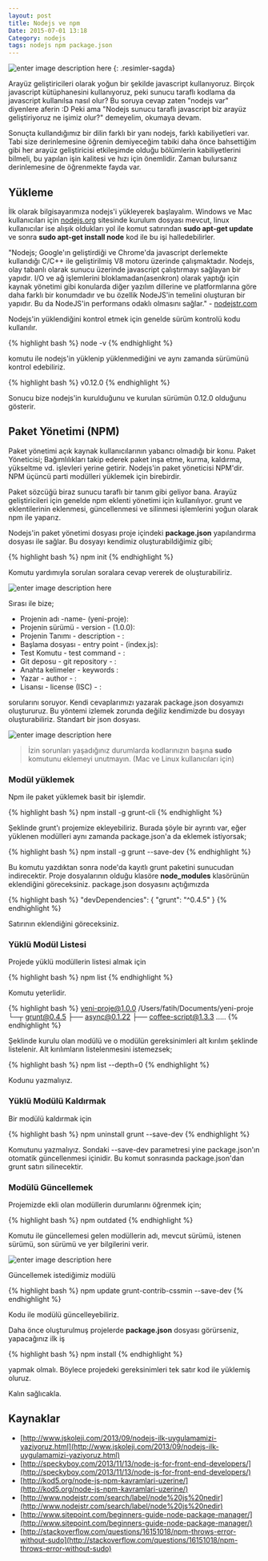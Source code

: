 ```yaml
---
layout: post
title: Nodejs ve npm
Date: 2015-07-01 13:18
Category: nodejs
tags: nodejs npm package.json
---
```


![enter image description here](https://fatihhayrioglu.com/images/nodejs-npm.png)
{: .resimler-sagda}

Arayüz geliştiricileri olarak yoğun bir şekilde javascript kullanıyoruz. Birçok javascript kütüphanesini kullanıyoruz, peki sunucu taraflı kodlama da javascript kullanılsa nasıl olur? Bu soruya cevap zaten "nodejs var" diyenlere aferin :D Peki ama "Nodejs sunucu taraflı javascript biz arayüz geliştiriyoruz ne işimiz olur?" demeyelim, okumaya devam.

Sonuçta kullandığımız bir dilin farklı bir yanı nodejs, farklı kabiliyetleri var. Tabi size derinlemesine öğrenin demiyeceğim tabiki daha önce bahsettiğim gibi her arayüz geliştiricisi etkileşimde olduğu bölümlerin kabiliyetlerini bilmeli, bu yapılan işin kalitesi ve hızı için önemlidir. Zaman bulursanız derinlemesine de öğrenmekte fayda var.

## Yükleme

İlk olarak bilgisayarımıza nodejs'i yükleyerek başlayalım. Windows ve Mac kullanıcıları için [nodejs.org](http://nodejs.org) sitesinde kurulum dosyası mevcut, linux kullanıcılar ise alışık oldukları yol ile komut satırından  **sudo apt-get update** ve sonra **sudo apt-get install node** kod ile bu işi halledebilirler.

"Nodejs; Google'ın geliştirdiği ve Chrome'da javascript derlemekte kullandığı C/C++ ile geliştirilmiş V8 motoru üzerinde çalışmaktadır. Nodejs,  olay tabanlı olarak sunucu üzerinde javascript çalıştırmayı sağlayan bir yapıdır.  I/O ve ağ işlemlerini bloklamadan(asenkron) olarak yaptığı için kaynak yönetimi gibi konularda diğer yazılım dillerine ve platformlarına göre daha farklı bir konumdadır ve bu özellik NodeJS'in temelini oluşturan bir yapıdır. Bu da NodeJS'in performans odaklı olmasını sağlar." - [nodejstr.com](http://nodejstr.com)

Nodejs'in yüklendiğini kontrol etmek için genelde sürüm kontrolü kodu kullanılır.

{% highlight bash %}
node -v
{% endhighlight %}

komutu ile nodejs'in yüklenip yüklenmediğini ve aynı zamanda sürümünü kontrol edebiliriz.

{% highlight bash %}
v0.12.0
{% endhighlight %}

Sonucu bize nodejs'in kurulduğunu ve kurulan sürümün 0.12.0 olduğunu gösterir.

## Paket Yönetimi (NPM)

Paket yönetimi açık kaynak kullanıcılarının yabancı olmadığı bir konu. Paket Yöneticisi; Bağımlılıkları takip ederek paket inşa etme, kurma, kaldırma, yükseltme vd. işlevleri yerine getirir. Nodejs'in paket yöneticisi NPM'dir. NPM üçüncü parti modülleri yüklemek için birebirdir. 

Paket sözcüğü biraz sunucu taraflı bir tanım gibi geliyor bana. Arayüz geliştiricileri için genelde npm eklenti yönetimi için kullanılıyor. grunt ve eklentilerinin eklenmesi, güncellenmesi ve silinmesi işlemlerini yoğun olarak npm ile yaparız.

Nodejs'in paket yönetimi dosyası proje içindeki **package.json** yapılandırma dosyası ile sağlar. Bu dosyayı kendimiz oluşturabildiğimiz gibi;

{% highlight bash %}
npm init
{% endhighlight %}

Komutu yardımıyla sorulan soralara cevap vererek de oluşturabiliriz. 

![enter image description here](https://fatihhayrioglu.com/images/npm_init.gif)

Sırası ile bize; 

 - Projenin adı -name- (yeni-proje):
 - Projenin sürümü - version - (1.0.0):
 - Projenin Tanımı - description - :
 - Başlama dosyası - entry point - (index.js):
 - Test Komutu - test command - :
 - Git deposu - git repository - :
 - Anahta kelimeler - keywords : 
 - Yazar - author - : 
 - Lisansı - license (ISC) - :

sorularını soruyor. Kendi cevaplarımızı yazarak package.json dosyamızı oluştururuz. Bu yöntemi izlemek zorunda değiliz kendimizde bu dosyayı oluşturabiliriz. Standart bir json dosyası.

![enter image description here](https://fatihhayrioglu.com/images/npm_init_sonuc.gif)

>  İzin sorunları yaşadığınız durumlarda kodlarınızın başına **sudo** komutunu eklemeyi unutmayın. (Mac ve Linux kullanıcıları için)

### Modül yüklemek

Npm ile paket yüklemek basit bir işlemdir. 

{% highlight bash %}
npm install -g grunt-cli
{% endhighlight %}

Şeklinde grunt'ı projemize ekleyebiliriz. Burada şöyle bir ayrıntı var, eğer yüklenen modülleri aynı zamanda package.json'a da eklemek istiyorsak;

{% highlight bash %}
npm install -g grunt --save-dev
{% endhighlight %}

Bu komutu yazdıktan sonra node'da kayıtlı grunt paketini sunucudan indirecektir. Proje dosyalarının olduğu klasöre **node_modules** klasörünün eklendiğini göreceksiniz. package.json dosyasını açtığımızda 

{% highlight bash %}
"devDependencies": {
  "grunt": "^0.4.5"
}
{% endhighlight %}

Satırının eklendiğini göreceksiniz. 

### Yüklü Modül Listesi

Projede yüklü modüllerin listesi almak için

{% highlight bash %}
npm list
{% endhighlight %}

Komutu yeterlidir. 

{% highlight bash %}
yeni-proje@1.0.0 /Users/fatih/Documents/yeni-proje
└─┬ grunt@0.4.5
  ├── async@0.1.22
  ├── coffee-script@1.3.3
  .....
{% endhighlight %}

Şeklinde kurulu olan modülü ve o modülün gereksinimleri alt kırılım şeklinde listelenir. Alt kırılımların listelenmesini istemezsek;

{% highlight bash %}
npm list --depth=0
{% endhighlight %}

Kodunu yazmalıyız.

### Yüklü Modülü Kaldırmak

Bir modülü kaldırmak için 

{% highlight bash %}
npm uninstall grunt --save-dev
{% endhighlight %}

Komutunu yazmalıyız. Sondaki --save-dev parametresi yine package.json'ın otomatik güncellenmesi içinidir. Bu komut sonrasında package.json'dan grunt satırı silinecektir.

### Modülü Güncellemek

Projemizde ekli olan modüllerin durumlarını öğrenmek için;

{% highlight bash %}
npm outdated
{% endhighlight %}

Komutu ile güncellemesi gelen modüllerin adı, mevcut sürümü, istenen sürümü, son sürümü ve yer bilgilerini verir.

![enter image description here](https://fatihhayrioglu.com/images/npm_outdated.gif)

Güncellemek istediğimiz modülü

{% highlight bash %}
npm update grunt-contrib-cssmin --save-dev
{% endhighlight %}

Kodu ile modülü güncelleyebiliriz.

Daha önce oluşturulmuş projelerde **package.json** dosyası görürseniz, yapacağınız ilk iş 

{% highlight bash %}
npm install
{% endhighlight %}

yapmak olmalı. Böylece projedeki gereksinimleri tek satır kod ile yüklemiş oluruz.

Kalın sağlıcakla.

## Kaynaklar

 - [http://www.jskoleji.com/2013/09/nodejs-ilk-uygulamamizi-yaziyoruz.html](http://www.jskoleji.com/2013/09/nodejs-ilk-uygulamamizi-yaziyoruz.html)
 - [http://speckyboy.com/2013/11/13/node-js-for-front-end-developers/](http://speckyboy.com/2013/11/13/node-js-for-front-end-developers/)
 - [http://kod5.org/node-js-npm-kavramlari-uzerine/](http://kod5.org/node-js-npm-kavramlari-uzerine/)
 - [http://www.nodejstr.com/search/label/node%20js%20nedir](http://www.nodejstr.com/search/label/node%20js%20nedir)
 - [http://www.sitepoint.com/beginners-guide-node-package-manager/](http://www.sitepoint.com/beginners-guide-node-package-manager/)
 - [http://stackoverflow.com/questions/16151018/npm-throws-error-without-sudo](http://stackoverflow.com/questions/16151018/npm-throws-error-without-sudo)